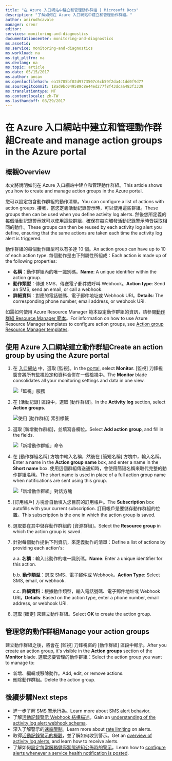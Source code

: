 ```yaml
---
title: "在 Azure 入口網站中建立和管理動作群組 | Microsoft Docs"
description: "了解如何在 Azure 入口網站中建立和管理動作群組。"
author: anirudhcavale
manager: orenr
editor: 
services: monitoring-and-diagnostics
documentationcenter: monitoring-and-diagnostics
ms.assetid: 
ms.service: monitoring-and-diagnostics
ms.workload: na
ms.tgt_pltfrm: na
ms.devlang: na
ms.topic: article
ms.date: 05/15/2017
ms.author: ancav
ms.openlocfilehash: ea15705bf02d9773507c6cb59f2da4c1dd0f9d77
ms.sourcegitcommit: 18ad9bc049589c8e44ed277f8f43dcaa483f3339
ms.translationtype: MT
ms.contentlocale: zh-TW
ms.lasthandoff: 08/29/2017
---
```

# <a name="create-and-manage-action-groups-in-the-azure-portal"></a><span data-ttu-id="37ba0-103">在 Azure 入口網站中建立和管理動作群組</span><span class="sxs-lookup"><span data-stu-id="37ba0-103">Create and manage action groups in the Azure portal</span></span>
## <a name="overview"></a><span data-ttu-id="37ba0-104">概觀</span><span class="sxs-lookup"><span data-stu-id="37ba0-104">Overview</span></span> ##
<span data-ttu-id="37ba0-105">本文將說明如何在 Azure 入口網站中建立和管理動作群組。</span><span class="sxs-lookup"><span data-stu-id="37ba0-105">This article shows you how to create and manage action groups in the Azure portal.</span></span>

<span data-ttu-id="37ba0-106">您可以設定包含動作群組的動作清單。</span><span class="sxs-lookup"><span data-stu-id="37ba0-106">You can configure a list of actions with action groups.</span></span> <span data-ttu-id="37ba0-107">接著，當您定義活動記錄警示時，可以使用這些群組。</span><span class="sxs-lookup"><span data-stu-id="37ba0-107">These groups then can be used when you define activity log alerts.</span></span> <span data-ttu-id="37ba0-108">然後您所定義的每個活動記錄警示就可以使用這些群組，確保在每次觸發活動記錄警示時皆採取相同的動作。</span><span class="sxs-lookup"><span data-stu-id="37ba0-108">These groups can then be reused by each activity log alert you define, ensuring that the same actions are taken each time the activity log alert is triggered.</span></span>

<span data-ttu-id="37ba0-109">動作群組的每個動作類型可以有多達 10 個。</span><span class="sxs-lookup"><span data-stu-id="37ba0-109">An action group can have up to 10 of each action type.</span></span> <span data-ttu-id="37ba0-110">每個動作是由下列屬性所組成：</span><span class="sxs-lookup"><span data-stu-id="37ba0-110">Each action is made up of the following properties:</span></span>

* <span data-ttu-id="37ba0-111">**名稱**：動作群組內的唯一識別碼。</span><span class="sxs-lookup"><span data-stu-id="37ba0-111">**Name**: A unique identifier within the action group.</span></span>  
* <span data-ttu-id="37ba0-112">**動作類型**：傳送 SMS、傳送電子郵件或呼叫 Webhook。</span><span class="sxs-lookup"><span data-stu-id="37ba0-112">**Action type**: Send an SMS, send an email, or call a webhook.</span></span>  
* <span data-ttu-id="37ba0-113">**詳細資料**：對應的電話號碼、電子郵件地址或 Webhook URI。</span><span class="sxs-lookup"><span data-stu-id="37ba0-113">**Details**: The corresponding phone number, email address, or webhook URI.</span></span>

<span data-ttu-id="37ba0-114">如需如何使用 Azure Resource Manager 範本設定動作群組的資訊，請參閱[動作群組 Resource Manager 範本](monitoring-create-action-group-with-resource-manager-template.md)。</span><span class="sxs-lookup"><span data-stu-id="37ba0-114">For information on how to use Azure Resource Manager templates to configure action groups, see [Action group Resource Manager templates](monitoring-create-action-group-with-resource-manager-template.md).</span></span>

## <a name="create-an-action-group-by-using-the-azure-portal"></a><span data-ttu-id="37ba0-115">使用 Azure 入口網站建立動作群組</span><span class="sxs-lookup"><span data-stu-id="37ba0-115">Create an action group by using the Azure portal</span></span> ##
1. <span data-ttu-id="37ba0-116">在 [入口網站](https://portal.azure.com) 中，選取 [監視]。</span><span class="sxs-lookup"><span data-stu-id="37ba0-116">In the [portal](https://portal.azure.com), select **Monitor**.</span></span> <span data-ttu-id="37ba0-117">[監視] 刀鋒視窗會將所有監視設定和資料合併在一個檢視中。</span><span class="sxs-lookup"><span data-stu-id="37ba0-117">The **Monitor** blade consolidates all your monitoring settings and data in one view.</span></span>

    ![「監視」服務](./media/monitoring-action-groups/home-monitor.png)
2. <span data-ttu-id="37ba0-119">在 [活動記錄] 區段中，選取 [動作群組]。</span><span class="sxs-lookup"><span data-stu-id="37ba0-119">In the **Activity log** section, select **Action groups**.</span></span>

    ![使用 [動作群組] 索引標籤](./media/monitoring-action-groups/action-groups-blade.png)
3. <span data-ttu-id="37ba0-121">選取 [新增動作群組]，並填寫各欄位。</span><span class="sxs-lookup"><span data-stu-id="37ba0-121">Select **Add action group**, and fill in the fields.</span></span>

    ![「新增動作群組」命令](./media/monitoring-action-groups/add-action-group.png)
4. <span data-ttu-id="37ba0-123">在 [動作群組名稱] 方塊中輸入名稱，然後在 [簡短名稱] 方塊中，輸入名稱。</span><span class="sxs-lookup"><span data-stu-id="37ba0-123">Enter a name in the **Action group name** box, and enter a name in the **Short name** box.</span></span> <span data-ttu-id="37ba0-124">使用這個群組傳送通知時，會使用簡短名稱來取代完整的動作群組名稱。</span><span class="sxs-lookup"><span data-stu-id="37ba0-124">The short name is used in place of a full action group name when notifications are sent using this group.</span></span>

      ![「新增動作群組」對話方塊](./media/monitoring-action-groups/action-group-define.png)

5. <span data-ttu-id="37ba0-126">[訂用帳戶] 方塊會自動填入您目前的訂用帳戶。</span><span class="sxs-lookup"><span data-stu-id="37ba0-126">The **Subscription** box autofills with your current subscription.</span></span> <span data-ttu-id="37ba0-127">訂用帳戶是要儲存動作群組的位置。</span><span class="sxs-lookup"><span data-stu-id="37ba0-127">This subscription is the one in which the action group is saved.</span></span>

6. <span data-ttu-id="37ba0-128">選取要在其中儲存動作群組的 [資源群組]。</span><span class="sxs-lookup"><span data-stu-id="37ba0-128">Select the **Resource group** in which the action group is saved.</span></span>

7. <span data-ttu-id="37ba0-129">針對每個動作提供下列資訊，來定義動作的清單：</span><span class="sxs-lookup"><span data-stu-id="37ba0-129">Define a list of actions by providing each action's:</span></span>

    <span data-ttu-id="37ba0-130">a.</span><span class="sxs-lookup"><span data-stu-id="37ba0-130">a.</span></span> <span data-ttu-id="37ba0-131">**名稱**：輸入此動作的唯一識別碼。</span><span class="sxs-lookup"><span data-stu-id="37ba0-131">**Name**: Enter a unique identifier for this action.</span></span>

    <span data-ttu-id="37ba0-132">b.</span><span class="sxs-lookup"><span data-stu-id="37ba0-132">b.</span></span> <span data-ttu-id="37ba0-133">**動作類型**：選取 SMS、電子郵件或 Webhook。</span><span class="sxs-lookup"><span data-stu-id="37ba0-133">**Action Type**: Select SMS, email, or webhook.</span></span>

    <span data-ttu-id="37ba0-134">c.</span><span class="sxs-lookup"><span data-stu-id="37ba0-134">c.</span></span> <span data-ttu-id="37ba0-135">**詳細資料**：根據動作類型，輸入電話號碼、電子郵件地址或 Webhook URI。</span><span class="sxs-lookup"><span data-stu-id="37ba0-135">**Details**: Based on the action type, enter a phone number, email address, or webhook URI.</span></span>

8. <span data-ttu-id="37ba0-136">選取 [確定] 來建立動作群組。</span><span class="sxs-lookup"><span data-stu-id="37ba0-136">Select **OK** to create the action group.</span></span>

## <a name="manage-your-action-groups"></a><span data-ttu-id="37ba0-137">管理您的動作群組</span><span class="sxs-lookup"><span data-stu-id="37ba0-137">Manage your action groups</span></span> ##
<span data-ttu-id="37ba0-138">建立動作群組之後，將會在 [監視] 刀鋒視窗的 [動作群組] 區段中顯示。</span><span class="sxs-lookup"><span data-stu-id="37ba0-138">After you create an action group, it's visible in the **Action groups** section of the **Monitor** blade.</span></span> <span data-ttu-id="37ba0-139">選取您要管理的動作群組：</span><span class="sxs-lookup"><span data-stu-id="37ba0-139">Select the action group you want to manage to:</span></span>

* <span data-ttu-id="37ba0-140">新增、編輯或移除動作。</span><span class="sxs-lookup"><span data-stu-id="37ba0-140">Add, edit, or remove actions.</span></span>
* <span data-ttu-id="37ba0-141">刪除動作群組。</span><span class="sxs-lookup"><span data-stu-id="37ba0-141">Delete the action group.</span></span>

## <a name="next-steps"></a><span data-ttu-id="37ba0-142">後續步驟</span><span class="sxs-lookup"><span data-stu-id="37ba0-142">Next steps</span></span> ##
* <span data-ttu-id="37ba0-143">進一步了解 [SMS 警示行為](monitoring-sms-alert-behavior.md)。</span><span class="sxs-lookup"><span data-stu-id="37ba0-143">Learn more about [SMS alert behavior](monitoring-sms-alert-behavior.md).</span></span>  
* <span data-ttu-id="37ba0-144">了解[活動記錄警示 Webhook 結構描述](monitoring-activity-log-alerts-webhook.md)。</span><span class="sxs-lookup"><span data-stu-id="37ba0-144">Gain an [understanding of the activity log alert webhook schema](monitoring-activity-log-alerts-webhook.md).</span></span>  
* <span data-ttu-id="37ba0-145">深入了解警示的[速率限制](monitoring-alerts-rate-limiting.md)。</span><span class="sxs-lookup"><span data-stu-id="37ba0-145">Learn more about [rate limiting](monitoring-alerts-rate-limiting.md) on alerts.</span></span> 
* <span data-ttu-id="37ba0-146">取得[活動記錄警示的概觀](monitoring-overview-alerts.md)，並了解如何收到警示。</span><span class="sxs-lookup"><span data-stu-id="37ba0-146">Get an [overview of activity log alerts](monitoring-overview-alerts.md), and learn how to receive alerts.</span></span>  
* <span data-ttu-id="37ba0-147">了解如何[設定每當服務健康狀態通知公佈時的警示](monitoring-activity-log-alerts-on-service-notifications.md)。</span><span class="sxs-lookup"><span data-stu-id="37ba0-147">Learn how to [configure alerts whenever a service health notification is posted](monitoring-activity-log-alerts-on-service-notifications.md).</span></span>
